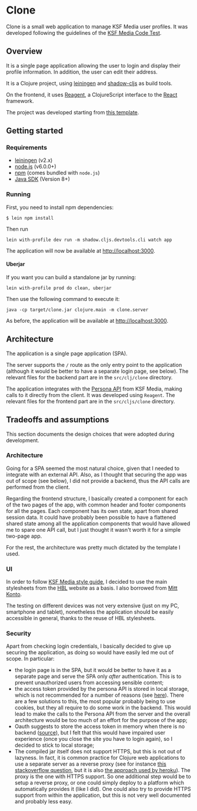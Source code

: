 

# Clone

Clone is a small web application to manage KSF Media user profiles. It was developed following the guidelines of the [KSF Media Code Test](https://gist.github.com/f-f/d09d10d0e1b2a81cc035eb35bb00d958).

## Overview

It is a single page application allowing the user to login and display their profile information. In addition, the user can edit their address.

It is a Clojure project, using [leiningen](https://github.com/technomancy/leiningen) and [shadow-cljs](https://github.com/thheller/shadow-cljs) as build tools.

On the frontend, it uses [Reagent](https://github.com/reagent-project/reagent), a ClojureScript interface to the [React](http://facebook.github.io/react/) framework.

The project was developed starting from [this template](https://github.com/reagent-project/reagent-template).

## Getting started

### Requirements

- [leiningen](https://github.com/technomancy/leiningen) (v2.x)
- [node.js](https://nodejs.org/) (v6.0.0+)
- [npm](https://www.npmjs.com/) (comes bundled with `node.js`)
- [Java SDK](https://adoptopenjdk.net/) (Version 8+)

### Running

First, you need to install npm dependencies:

```
$ lein npm install
```

Then run
```
lein with-profile dev run -m shadow.cljs.devtools.cli watch app
```

The application will now be available at [http://localhost:3000](http://localhost:3000).

#### Uberjar

If you want you can build a standalone jar by running:
```
lein with-profile prod do clean, uberjar
```

Then use the following command to execute it:
```
java -cp target/clone.jar clojure.main -m clone.server
```

As before, the application will be available at [http://localhost:3000](http://localhost:3000).

## Architecture

The application is a single page application (SPA).

The server supports the `/` route as the only entry point to the application (although it would be better to have a separate login page, see below).
The relevant files for the backend part are in the `src/clj/clone` directory.

The application integrates with the [Persona API](https://persona.api.ksfmedia.fi/) from KSF Media, making calls to it directly from the client. It was developed using `Reagent`.
The relevant files for the frontend part are in the `src/cljs/clone` directory.

## Tradeoffs and assumptions

This section documents the design choices that were adopted during development.

### Architecture

Going for a SPA seemed the most natural choice, given that I needed to integrate with an external API. Also, as I thought that securing the app was out of scope (see below), I did not provide a backend, thus the API calls are performed from the client.

Regarding the frontend structure, I basically created a component for each of the two pages of the app, with common header and footer components for all the pages.
Each component has its own state, apart from shared session data. It could have probably been possible to have a flattened shared state among all the application components that would have allowed me to spare one API call, but I just thought it wasn't worth it for a simple two-page app.

For the rest, the architecture was pretty much dictated by the template I used.

### UI

In order to follow [KSF Media style guide](https://www.hbl.fi/styleguide-2/), I decided to use the main stylesheets from the [HBL](https://www.hbl.fi/) website as a basis. I also borrowed from [Mitt Konto](https://konto.ksfmedia.fi/).

The testing on different devices was not very extensive (just on my PC, smartphone and tablet), nonetheless the application should be easily accessible in general, thanks to the reuse of HBL stylesheets.

### Security

Apart from checking login credentials, I basically decided to give up securing the application, as doing so would have easily led me out of scope.
In particular:
- the login page is in the SPA, but it would be better to have it as a separate page and serve the SPA only _after_ authentication. This is to prevent unauthorized users from accessing sensible content;
- the access token provided by the persona API is stored in local storage, which is not recommended for a number of reasons (see [here](https://auth0.com/docs/security/store-tokens#don-t-store-tokens-in-local-storage)). There are a few solutions to this, the most popular probably being to use cookies, but they all require to do some work in the backend. This would lead to make the calls to the Persona API from the server and the overall architecture would be too much of an effort for the purpose of the app;
- Oauth suggests to store the access token in memory when there is no backend ([source](https://auth0.com/docs/security/store-tokens#don-t-store-tokens-in-local-storage)), but I felt that this would have impaired user experience (once you close the site you have to login again), so I decided to stick to local storage;
- The compiled jar itself does not support HTTPS, but this is not out of lazyness. In fact, it is common practice for Clojure web applications to use a separate server as a reverse proxy (see for instance [this stackoverflow question](https://stackoverflow.com/questions/24897037/clojure-compojure-ringand-https), but it is also [the approach used by heroku](https://stackoverflow.com/a/30697601)). The proxy is the one with HTTPS support. So one additional step would be to setup a reverse proxy, or one could simply deploy to a platform which automatically provides it (like I did). One could also try to provide HTTPS support from within the application, but this is not very well documented and probably less easy.
